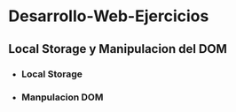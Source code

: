 # Desarrollo-Web-Ejercicios
## Local Storage y Manipulacion del DOM
* ### Local Storage
* ### Manpulacion DOM
